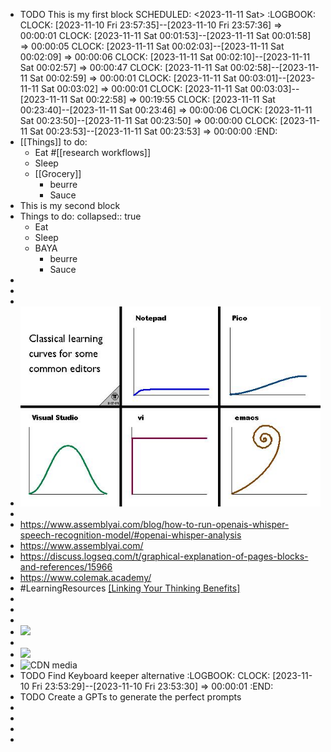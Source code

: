 - TODO This is my first block
  SCHEDULED: <2023-11-11 Sat>
  :LOGBOOK:
  CLOCK: [2023-11-10 Fri 23:57:35]--[2023-11-10 Fri 23:57:36] =>  00:00:01
  CLOCK: [2023-11-11 Sat 00:01:53]--[2023-11-11 Sat 00:01:58] =>  00:00:05
  CLOCK: [2023-11-11 Sat 00:02:03]--[2023-11-11 Sat 00:02:09] =>  00:00:06
  CLOCK: [2023-11-11 Sat 00:02:10]--[2023-11-11 Sat 00:02:57] =>  00:00:47
  CLOCK: [2023-11-11 Sat 00:02:58]--[2023-11-11 Sat 00:02:59] =>  00:00:01
  CLOCK: [2023-11-11 Sat 00:03:01]--[2023-11-11 Sat 00:03:02] =>  00:00:01
  CLOCK: [2023-11-11 Sat 00:03:03]--[2023-11-11 Sat 00:22:58] =>  00:19:55
  CLOCK: [2023-11-11 Sat 00:23:40]--[2023-11-11 Sat 00:23:46] =>  00:00:06
  CLOCK: [2023-11-11 Sat 00:23:50]--[2023-11-11 Sat 00:23:50] =>  00:00:00
  CLOCK: [2023-11-11 Sat 00:23:53]--[2023-11-11 Sat 00:23:53] =>  00:00:00
  :END:
- [[Things]] to do:
	- Eat #[[research workflows]]
	- Sleep
	- [[Grocery]]
		- beurre
		- Sauce
- This is my second block
- Things to do:
  collapsed:: true
	- Eat
	- Sleep
	- BAYA
		- beurre
		- Sauce
-
-
-
- ![29-12-23-122948.png](../assets/29-12-23-122948_1699810199919_0.png)
-
- https://www.assemblyai.com/blog/how-to-run-openais-whisper-speech-recognition-model/#openai-whisper-analysis
- https://www.assemblyai.com/
- https://discuss.logseq.com/t/graphical-explanation-of-pages-blocks-and-references/15966
- https://www.colemak.academy/
- #LearningResources [[Linking Your Thinking Benefits]](https://www.linkingyourthinking.com/)
-
-
-
- ![](https://i.stack.imgur.com/7Cu9Z.jpg)
-
- ![](https://miro.medium.com/v2/resize:fit:4800/format:webp/0*IUG4AhjJRfVfZyJg.png)
- ![CDN media](https://i.redd.it/gmb25yababy51.jpg)
- TODO Find Keyboard keeper alternative
  :LOGBOOK:
  CLOCK: [2023-11-10 Fri 23:53:29]--[2023-11-10 Fri 23:53:30] =>  00:00:01
  :END:
- TODO Create a GPTs to generate the perfect prompts
-
-
-
-